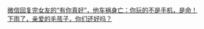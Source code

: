   
[微信回复完女友的“有你真好”，他车祸身亡：你玩的不是手机，是命！](http://www.dianyue.me/archives/949/rw5u08zd9alkb43w/)  
[下雨了，亲爱的毛孩子，你们还好吗？](http://www.dianyue.me/archives/681/ogtt9kgub7em7sfm/)